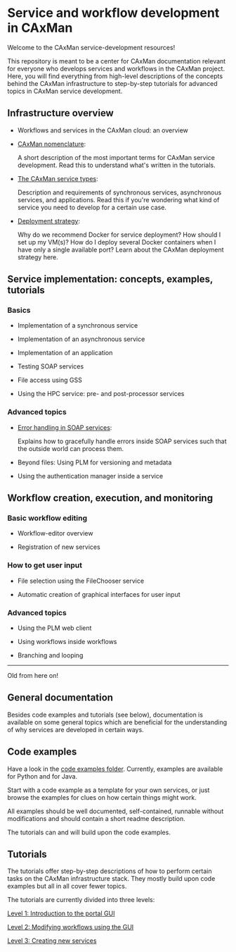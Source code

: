 # Service and workflow development in CAxMan
Welcome to the CAxMan service-development resources!

This repository is meant to be a center for CAxMan documentation relevant for
everyone who develops services and workflows in the CAxMan project. Here, you
will find everything from high-level descriptions of the concepts behind the
CAxMan infrastructure to step-by-step tutorials for advanced topics in CAxMan
service development.

## Infrastructure overview
* Workflows and services in the CAxMan cloud: an overview

* [CAxMan nomenclature](general_documentation/nomenclature.md): 

  A short description of the most important terms for CAxMan service
  development. Read this to understand what's written in the tutorials.

* [The CAxMan service types](general_documentation/service_types.md): 

  Description and requirements of synchronous services, asynchronous services,
  and applications. Read this if you're wondering what kind of service you 
  need to develop for a certain use case.

* [Deployment strategy](general_documentation/deployment_strategy.md):

  Why do we recommend Docker for service deployment? How should I set up my
  VM(s)? How do I deploy several Docker containers when I have only a single
  available port? Learn about the CAxMan deployment strategy here.

## Service implementation: concepts, examples, tutorials

### Basics
* Implementation of a synchronous service

* Implementation of an asynchronous service

* Implementation of an application

* Testing SOAP services

* File access using GSS

* Using the HPC service: pre- and post-processor services

### Advanced topics

* [Error handling in SOAP services](general_documentation/error_handling.md):

  Explains how to gracefully handle errors inside SOAP services such that the
  outside world can process them.

* Beyond files: Using PLM for versioning and metadata

* Using the authentication manager inside a service

## Workflow creation, execution, and monitoring

### Basic workflow editing
* Workflow-editor overview

* Registration of new services

### How to get user input
* File selection using the FileChooser service

* Automatic creation of graphical interfaces for user input

### Advanced topics
* Using the PLM web client

* Using workflows inside workflows

* Branching and looping

---
Old from here on!

## General documentation
Besides code examples and tutorials (see below), documentation is available on
some general topics which are beneficial for the understanding of why services
are developed in certain ways.


## Code examples
Have a look in the [code examples folder](code_examples). Currently, examples
are available for Python and for Java.

Start with a code example as a template for your own services, or just browse
the examples for clues on how certain things might work.

All examples should be well documented, self-contained, runnable without
modifications and should contain a short readme description.

The tutorials can and will build upon the code examples.

## Tutorials
The tutorials offer step-by-step descriptions of how to perform certain tasks
on the CAxMan infrastructure stack. They mostly build upon code examples but
all in all cover fewer topics.

The tutorials are currently divided into three levels:

[Level 1: Introduction to the portal GUI](tutorials/level_1_gui/)

[Level 2: Modifying workflows using the GUI](tutorials/level_2_modifying_workflows/)

[Level 3: Creating new services](tutorials/level_3_service_creation/)
